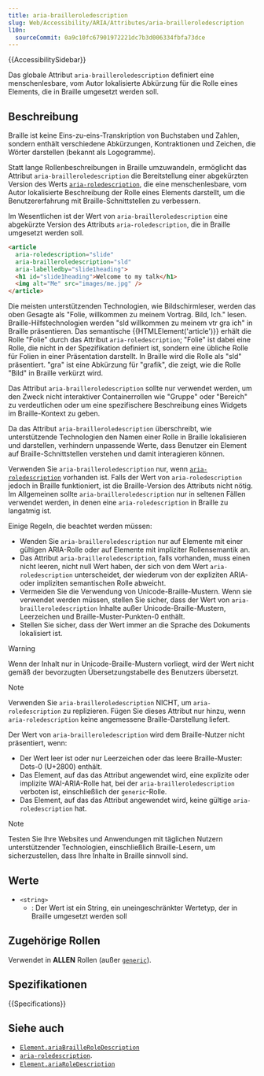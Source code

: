 ```yaml
---
title: aria-brailleroledescription
slug: Web/Accessibility/ARIA/Attributes/aria-brailleroledescription
l10n:
  sourceCommit: 0a9c10fc67901972221dc7b3d006334fbfa73dce
---
```


{{AccessibilitySidebar}}

Das globale Attribut `aria-brailleroledescription` definiert eine menschenlesbare, vom Autor lokalisierte Abkürzung für die Rolle eines Elements, die in Braille umgesetzt werden soll.

## Beschreibung

Braille ist keine Eins-zu-eins-Transkription von Buchstaben und Zahlen, sondern enthält verschiedene Abkürzungen, Kontraktionen und Zeichen, die Wörter darstellen (bekannt als Logogramme).

Statt lange Rollenbeschreibungen in Braille umzuwandeln, ermöglicht das Attribut `aria-brailleroledescription` die Bereitstellung einer abgekürzten Version des Werts [`aria-roledescription`](/de/docs/Web/Accessibility/ARIA/Attributes/aria-roledescription), die eine menschenlesbare, vom Autor lokalisierte Beschreibung der Rolle eines Elements darstellt, um die Benutzererfahrung mit Braille-Schnittstellen zu verbessern.

Im Wesentlichen ist der Wert von `aria-brailleroledescription` eine abgekürzte Version des Attributs `aria-roledescription`, die in Braille umgesetzt werden soll.

```html
<article
  aria-roledescription="slide"
  aria-brailleroledescription="sld"
  aria-labelledby="slide1heading">
  <h1 id="slide1heading">Welcome to my talk</h1>
  <img alt="Me" src="images/me.jpg" />
</article>
```

Die meisten unterstützenden Technologien, wie Bildschirmleser, werden das oben Gesagte als "Folie, willkommen zu meinem Vortrag. Bild, Ich." lesen. Braille-Hilfstechnologien werden "sld willkommen zu meinem vtr gra ich" in Braille präsentieren. Das semantische {{HTMLElement('article')}} erhält die Rolle "Folie" durch das Attribut `aria-roledescription`; "Folie" ist dabei eine Rolle, die nicht in der Spezifikation definiert ist, sondern eine übliche Rolle für Folien in einer Präsentation darstellt. In Braille wird die Rolle als "sld" präsentiert. "gra" ist eine Abkürzung für "grafik", die zeigt, wie die Rolle "Bild" in Braille verkürzt wird.

Das Attribut `aria-brailleroledescription` sollte nur verwendet werden, um den Zweck nicht interaktiver Containerrollen wie "Gruppe" oder "Bereich" zu verdeutlichen oder um eine spezifischere Beschreibung eines Widgets im Braille-Kontext zu geben.

Da das Attribut `aria-brailleroledescription` überschreibt, wie unterstützende Technologien den Namen einer Rolle in Braille lokalisieren und darstellen, verhindern unpassende Werte, dass Benutzer ein Element auf Braille-Schnittstellen verstehen und damit interagieren können.

Verwenden Sie `aria-brailleroledescription` nur, wenn [`aria-roledescription`](/de/docs/Web/Accessibility/ARIA/Attributes/aria-roledescription) vorhanden ist. Falls der Wert von `aria-roledescription` jedoch in Braille funktioniert, ist die Braille-Version des Attributs nicht nötig. Im Allgemeinen sollte `aria-brailleroledescription` nur in seltenen Fällen verwendet werden, in denen eine `aria-roledescription` in Braille zu langatmig ist.

Einige Regeln, die beachtet werden müssen:

- Wenden Sie `aria-brailleroledescription` nur auf Elemente mit einer gültigen ARIA-Rolle oder auf Elemente mit impliziter Rollensemantik an.
- Das Attribut `aria-brailleroledescription`, falls vorhanden, muss einen nicht leeren, nicht null Wert haben, der sich von dem Wert `aria-roledescription` unterscheidet, der wiederum von der expliziten ARIA- oder impliziten semantischen Rolle abweicht.
- Vermeiden Sie die Verwendung von Unicode-Braille-Mustern. Wenn sie verwendet werden müssen, stellen Sie sicher, dass der Wert von `aria-brailleroledescription` Inhalte außer Unicode-Braille-Mustern, Leerzeichen und Braille-Muster-Punkten-0 enthält.
- Stellen Sie sicher, dass der Wert immer an die Sprache des Dokuments lokalisiert ist.

> [!WARNING]
> Wenn der Inhalt nur in Unicode-Braille-Mustern vorliegt, wird der Wert nicht gemäß der bevorzugten Übersetzungstabelle des Benutzers übersetzt.

> [!NOTE]
> Verwenden Sie `aria-brailleroledescription` NICHT, um `aria-roledescription` zu replizieren. Fügen Sie dieses Attribut nur hinzu, wenn `aria-roledescription` keine angemessene Braille-Darstellung liefert.

Der Wert von `aria-brailleroledescription` wird dem Braille-Nutzer nicht präsentiert, wenn:

- Der Wert leer ist oder nur Leerzeichen oder das leere Braille-Muster: Dots-0 (U+2800) enthält.
- Das Element, auf das das Attribut angewendet wird, eine explizite oder implizite WAI-ARIA-Rolle hat, bei der `aria-brailleroledescription` verboten ist, einschließlich der `generic`-Rolle.
- Das Element, auf das das Attribut angewendet wird, keine gültige `aria-roledescription` hat.

> [!NOTE]
> Testen Sie Ihre Websites und Anwendungen mit täglichen Nutzern unterstützender Technologien, einschließlich Braille-Lesern, um sicherzustellen, dass Ihre Inhalte in Braille sinnvoll sind.

## Werte

- `<string>`
  - : Der Wert ist ein String, ein uneingeschränkter Wertetyp, der in Braille umgesetzt werden soll

## Zugehörige Rollen

Verwendet in **ALLEN** Rollen (außer [`generic`](/de/docs/Web/Accessibility/ARIA/Roles/generic_role)).

## Spezifikationen

{{Specifications}}

## Siehe auch

- [`Element.ariaBrailleRoleDescription`](/de/docs/Web/API/Element/ariaBrailleRoleDescription)
- [`aria-roledescription`](/de/docs/Web/Accessibility/ARIA/Attributes/aria-roledescription).
- [`Element.ariaRoleDescription`](/de/docs/Web/API/Element/ariaRoleDescription)

